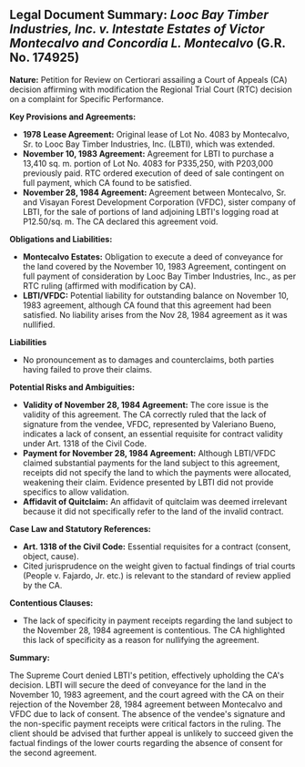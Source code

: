 ## Legal Document Summary: *Looc Bay Timber Industries, Inc. v. Intestate Estates of Victor Montecalvo and Concordia L. Montecalvo* (G.R. No. 174925)

**Nature:** Petition for Review on Certiorari assailing a Court of Appeals (CA) decision affirming with modification the Regional Trial Court (RTC) decision on a complaint for Specific Performance.

**Key Provisions and Agreements:**

*   **1978 Lease Agreement:** Original lease of Lot No. 4083 by Montecalvo, Sr. to Looc Bay Timber Industries, Inc. (LBTI), which was extended.
*   **November 10, 1983 Agreement:** Agreement for LBTI to purchase a 13,410 sq. m. portion of Lot No. 4083 for P335,250, with P203,000 previously paid. RTC ordered execution of deed of sale contingent on full payment, which CA found to be satisfied.
*   **November 28, 1984 Agreement:** Agreement between Montecalvo, Sr. and Visayan Forest Development Corporation (VFDC), sister company of LBTI, for the sale of portions of land adjoining LBTI's logging road at P12.50/sq. m. The CA declared this agreement void.

**Obligations and Liabilities:**

*   **Montecalvo Estates:** Obligation to execute a deed of conveyance for the land covered by the November 10, 1983 Agreement, contingent on full payment of consideration by Looc Bay Timber Industries, Inc., as per RTC ruling (affirmed with modification by CA).
*   **LBTI/VFDC:** Potential liability for outstanding balance on November 10, 1983 agreement, although CA found that this agreement had been satisfied. No liability arises from the Nov 28, 1984 agreement as it was nullified.

**Liabilities**

*   No pronouncement as to damages and counterclaims, both parties having failed to prove their claims.

**Potential Risks and Ambiguities:**

*   **Validity of November 28, 1984 Agreement:** The core issue is the validity of this agreement. The CA correctly ruled that the lack of signature from the vendee, VFDC, represented by Valeriano Bueno, indicates a lack of consent, an essential requisite for contract validity under Art. 1318 of the Civil Code.
*   **Payment for November 28, 1984 Agreement:** Although LBTI/VFDC claimed substantial payments for the land subject to this agreement, receipts did not specify the land to which the payments were allocated, weakening their claim. Evidence presented by LBTI did not provide specifics to allow validation.
*   **Affidavit of Quitclaim:** An affidavit of quitclaim was deemed irrelevant because it did not specifically refer to the land of the invalid contract.

**Case Law and Statutory References:**

*   **Art. 1318 of the Civil Code:** Essential requisites for a contract (consent, object, cause).
*   Cited jurisprudence on the weight given to factual findings of trial courts (People v. Fajardo, Jr. etc.) is relevant to the standard of review applied by the CA.

**Contentious Clauses:**

*   The lack of specificity in payment receipts regarding the land subject to the November 28, 1984 agreement is contentious. The CA highlighted this lack of specificity as a reason for nullifying the agreement.

**Summary:**

The Supreme Court denied LBTI's petition, effectively upholding the CA's decision. LBTI will secure the deed of conveyance for the land in the November 10, 1983 agreement, and the court agreed with the CA on their rejection of the November 28, 1984 agreement between Montecalvo and VFDC due to lack of consent. The absence of the vendee's signature and the non-specific payment receipts were critical factors in the ruling. The client should be advised that further appeal is unlikely to succeed given the factual findings of the lower courts regarding the absence of consent for the second agreement.
